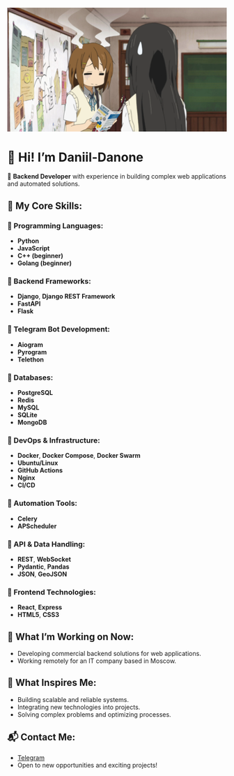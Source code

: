 ![](python.png)

# 👋 Hi! I’m Daniil-Danone

💼 **Backend Developer** with experience in building complex web applications and automated solutions.

## 🚀 My Core Skills:
### 🔹 Programming Languages:
- **Python**  
- **JavaScript**
- **С++ (beginner)**
- **Golang (beginner)**

### 🔹 Backend Frameworks:
- **Django**, **Django REST Framework**
- **FastAPI**
- **Flask**

### 🔹 Telegram Bot Development:
- **Aiogram**  
- **Pyrogram**
- **Telethon**

### 🔹 Databases:
- **PostgreSQL**
- **Redis**
- **MySQL**  
- **SQLite**
- **MongoDB**

### 🔹 DevOps & Infrastructure:
- **Docker**, **Docker Compose**, **Docker Swarm**
- **Ubuntu/Linux**  
- **GitHub Actions**  
- **Nginx**
- **CI/CD**

### 🔹 Automation Tools:
- **Celery** 
- **APScheduler**

### 🔹 API & Data Handling:
- **REST**, **WebSocket**  
- **Pydantic**, **Pandas**  
- **JSON**, **GeoJSON**

### 🔹 Frontend Technologies:
- **React**, **Express**
- **HTML5**, **CSS3**

## 🏢 What I’m Working on Now:
- Developing commercial backend solutions for web applications.  
- Working remotely for an IT company based in Moscow.

## 🎯 What Inspires Me:
- Building scalable and reliable systems.  
- Integrating new technologies into projects.  
- Solving complex problems and optimizing processes.

## 📬 Contact Me:
- [Telegram](https://t.me/daniil_danone)  
- Open to new opportunities and exciting projects!
